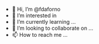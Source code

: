 - 👋 Hi, I’m @fdaforno
- 👀 I’m interested in 
- 🌱 I’m currently learning ...
- 💞️ I’m looking to collaborate on ...
- 📫 How to reach me ...

<!---
fdaforno/fdaforno is a ✨ special ✨ repository because its `README.md` (this file) appears on your GitHub profile.
You can click the Preview link to take a look at your changes.
--->
